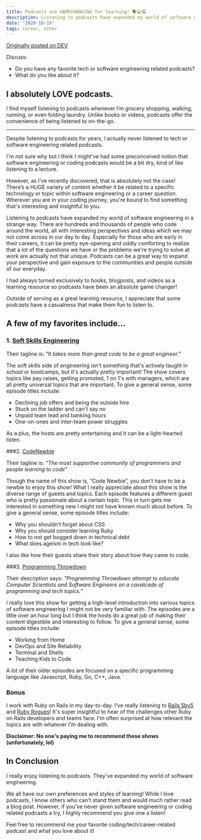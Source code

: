 ```yaml
---
title: Podcasts are GAMECHANGING for learning! 🗣💻🎧
description: Listening to podcasts have expanded my world of software engineering in a strange way.
date: "2020-10-19"
tags: career, other
---
```


[Originally posted on DEV](https://dev.to/kateh/why-i-love-podcasts-4a4d)

Discuss:

- Do you have any favorite tech or software engineering related podcasts?
- What do you like about it?

## I absolutely LOVE podcasts.

I find myself listening to podcasts whenever I’m grocery shopping, walking, running, or even folding laundry. Unlike books or videos, podcasts offer the convenience of being listened to on-the-go.

---

Despite listening to podcasts for years, I actually never listened to tech or software engineering related podcasts.

I'm not sure why but I think I might've had some preconceived notion that software engineering or coding podcasts would be a bit dry, kind of like listening to a lecture.

However, as I've recently discovered, that is absolutely not the case! There’s a HUGE variety of content whether it be related to a specific technology or topic within software engineering or a career question. Wherever you are in your coding journey, you're bound to find something that's interesting and insightful to you.

Listening to podcasts have expanded my world of software engineering in a strange way. There are hundreds and thousands of people who code around the world, all with interesting perspectives and ideas which we may not come across in our day to day. Especially for those who are early in their careers, it can be pretty eye-opening and oddly comforting to realize that a lot of the questions we have or the problems we're trying to solve at work are actually not that unique. Podcasts can be a great way to expand your perspective and gain exposure to the communities and people outside of our everyday.

I had always turned exclusively to books, blogposts, and videos as a learning resource so podcasts have been an absolute game changer!

Outside of serving as a great learning resource, I appreciate that some podcasts have a casualness that make them fun to listen to.

## A few of my favorites include...

### 1. [Soft Skills Engineering](https://softskills.audio/)

Their tagline is:
_"It takes more than great code to be a great engineer."_

The soft skills side of engineering isn't something that's actively taught in school or bootcamps, but it's actually pretty important! The show covers topics like pay raises, getting promoted, 1 on 1's with managers, which are all pretty universal topics that are important. To give a general sense, some episode titles include:

- Declining job offers and being the outside hire
- Stuck on the ladder and can't say no
- Unpaid team lead and banking hours
- One-on-ones and inter-team power struggles

As a plus, the hosts are pretty entertaining and it can be a light-hearted listen.

###2. [CodeNewbie](https://www.codenewbie.org/)

Their tagline is:
_“The most supportive community of programmers and people learning to code”_

Though the name of this show is, “Code Newbie”, you don’t have to be a newbie to enjoy this show! What I really appreciate about this show is the diverse range of guests and topics. Each episode features a different guest who is pretty passionate about a certain topic. This in turn gets me interested in something new I might not have known much about before. To give a general sense, some episode titles include:

- Why you shouldn’t forget about CSS
- Why you should consider learning Ruby
- How to not get bogged down in technical debt
- What does ageism in tech look like?

I also like how their guests share their story about how they came to code.

###3. [Programming Throwdown](https://www.programmingthrowdown.com/)

Their description says:
_"Programming Throwdown attempt to educate Computer Scientists and Software Engineers on a cavalcade of programming and tech topics."_

I really love this show for getting a high-level introduction into various topics of software engineering I might not be very familiar with. The episodes are a little over an hour long but I think the hosts do a great job of making their content digestible and interesting to follow. To give a general sense, some episode titles include:

- Working from Home
- DevOps and Site Reliability
- Terminal and Shells
- Teaching Kids to Code

A lot of their older episodes are focused on a specific programming language like Javascript, Ruby, Go, C++, Java.

### Bonus

I work with Ruby on Rails in my day-to-day. I've really listening to [Rails 5by5](https://5by5.tv/rubyonrails) and [Ruby Rogues](https://devchat.tv/podcasts/ruby-rogues/)! It's super insightful to hear of the challenges other Ruby on Rails developers and teams face. I'm often surprised at how relevant the topics are with whatever I'm dealing with.

**Disclaimer: No one's paying me to recommend these shows (unfortunately, lol)**

## In Conclusion

I really enjoy listening to podcasts. They've expanded my world of software engineering.

We all have our own preferences and styles of learning! While I love podcasts, I know others who can't stand them and would much rather read a blog post. However, if you've never given software engineering or coding related podcasts a try, I highly recommend you give one a listen!

Feel free to recommend me your favorite coding/tech/career-related podcast and what you love about it!
